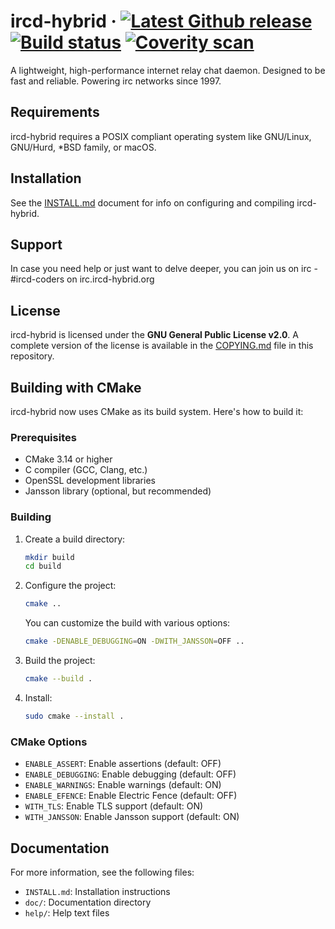 ircd-hybrid
&middot;
[![Latest Github release](https://img.shields.io/github/v/tag/ircd-hybrid/ircd-hybrid?color=425158&style=flat-square)](https://github.com/ircd-hybrid/ircd-hybrid/tags)
[![Build status](https://img.shields.io/github/actions/workflow/status/ircd-hybrid/ircd-hybrid/ci.yml?branch=8.2.x&color=425158&style=flat-square)](https://github.com/ircd-hybrid/ircd-hybrid/actions/workflows/ci.yml)
[![Coverity scan](https://img.shields.io/coverity/scan/ircd-hybrid-ircd-hybrid?color=425158&style=flat-square)](https://scan.coverity.com/projects/ircd-hybrid-ircd-hybrid)
=====
A lightweight, high-performance internet relay chat daemon. Designed to be fast and reliable. Powering irc networks since 1997.


## Requirements
ircd-hybrid requires a POSIX compliant operating system like GNU/Linux, GNU/Hurd, *BSD family, or macOS.

## Installation
See the [INSTALL.md](INSTALL.md) document for info on configuring and compiling ircd-hybrid.


## Support
In case you need help or just want to delve deeper, you can join us on irc - #ircd-coders on irc.ircd-hybrid.org


## License
ircd-hybrid is licensed under the **GNU General Public License v2.0**. A complete version of the license is available in the [COPYING.md](COPYING.md) file in this repository.

## Building with CMake

ircd-hybrid now uses CMake as its build system. Here's how to build it:

### Prerequisites

- CMake 3.14 or higher
- C compiler (GCC, Clang, etc.)
- OpenSSL development libraries
- Jansson library (optional, but recommended)

### Building

1. Create a build directory:
   ```bash
   mkdir build
   cd build
   ```

2. Configure the project:
   ```bash
   cmake ..
   ```

   You can customize the build with various options:
   ```bash
   cmake -DENABLE_DEBUGGING=ON -DWITH_JANSSON=OFF ..
   ```

3. Build the project:
   ```bash
   cmake --build .
   ```

4. Install:
   ```bash
   sudo cmake --install .
   ```

### CMake Options

- `ENABLE_ASSERT`: Enable assertions (default: OFF)
- `ENABLE_DEBUGGING`: Enable debugging (default: OFF)
- `ENABLE_WARNINGS`: Enable warnings (default: ON)
- `ENABLE_EFENCE`: Enable Electric Fence (default: OFF)
- `WITH_TLS`: Enable TLS support (default: ON)
- `WITH_JANSSON`: Enable Jansson support (default: ON)

## Documentation

For more information, see the following files:
- `INSTALL.md`: Installation instructions
- `doc/`: Documentation directory
- `help/`: Help text files
